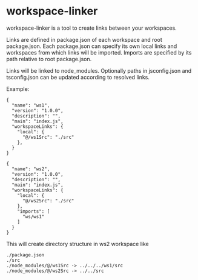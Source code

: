 
# workspace-linker

workspace-linker is a tool to create links between your workspaces.

Links are defined in package.json of each workspace and root package.json. Each package.json can specify its own local links and workspaces from which links will be imported. Imports are specified by its path relative to root package.json.

Links will be linked to node_modules. Optionally paths in jsconfig.json and tsconfig.json can be updated according to resolved links.

Example:

```
{
  "name": "ws1",
  "version": "1.0.0",
  "description": "",
  "main": "index.js",
  "workspaceLinks": {
    "local": {
      "@/ws1Src": "./src"
    },
  }
}
```
```
{
  "name": "ws2",
  "version": "1.0.0",
  "description": "",
  "main": "index.js",
  "workspaceLinks": {
    "local": {
      "@/ws2Src": "./src"
    },
    "imports": [
      "ws/ws1"
    ]
  }
}
```

This will create directory structure in ws2 workspace like
```
./package.json
./src
./node_modules/@/ws1Src -> ../../../ws1/src
./node_modules/@/ws2Src -> ../../src
```
